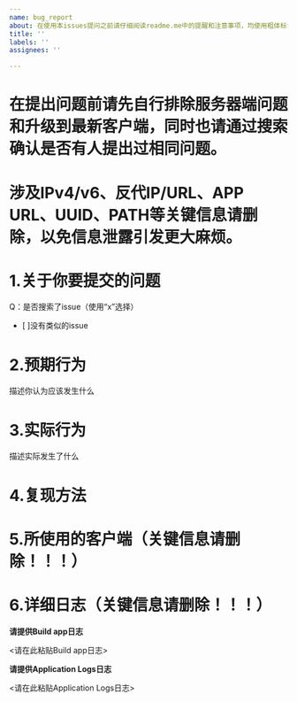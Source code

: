 ```yaml
---
name: bug_report
about: 在使用本issues提问之前请仔细阅读readme.me中的提醒和注意事项，均使用粗体标记。若readme.md中的提醒和注意事项未能解决你的问题，请发issues。
title: ''
labels: ''
assignees: ''

---
```


# 在提出问题前请先自行排除服务器端问题和升级到最新客户端，同时也请通过搜索确认是否有人提出过相同问题。
# 涉及IPv4/v6、反代IP/URL、APP URL、UUID、PATH等关键信息请删除，以免信息泄露引发更大麻烦。

# 1.关于你要提交的问题

Q：是否搜索了issue（使用“x”选择）
* [ ]没有类似的issue

# 2.预期行为
描述你认为应该发生什么

# 3.实际行为
描述实际发生了什么

# 4.复现方法

# 5.所使用的客户端（关键信息请删除！！！）

# 6.详细日志（关键信息请删除！！！）

**请提供Build app日志**

<请在此粘贴Build app日志>

**请提供Application Logs日志**

<请在此粘贴Application Logs日志>
